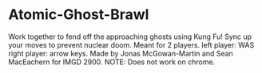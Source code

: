 # Atomic-Ghost-Brawl
Work together to fend off the approaching ghosts using Kung Fu! Sync up your moves to prevent nuclear doom. Meant for 2 players. left player: WAS right player: arrow keys. Made by Jonas McGowan-Martin and Sean MacEachern for IMGD 2900.
NOTE: Does not work on chrome.